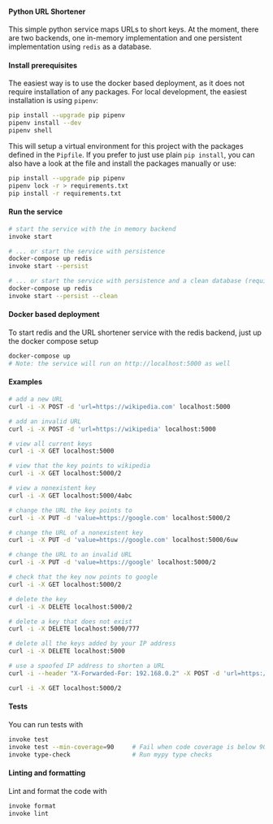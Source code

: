 #### Python URL Shortener

This simple python service maps URLs to short keys. At the moment, there are two backends, one in-memory implementation and one persistent implementation using `redis` as a database.

#### Install prerequisites

The easiest way is to use the docker based deployment, as it does not require installation of any packages.
For local development, the easiest installation is using `pipenv`:

```bash
pip install --upgrade pip pipenv
pipenv install --dev
pipenv shell
```

This will setup a virtual environment for this project with the packages defined in the `Pipfile`. If you prefer to just use plain `pip install`, you can also have a look at the file and install the packages manually or use:

```bash
pip install --upgrade pip pipenv
pipenv lock -r > requirements.txt
pip install -r requirements.txt
```

#### Run the service

```bash
# start the service with the in memory backend
invoke start

# ... or start the service with persistence
docker-compose up redis
invoke start --persist

# ... or start the service with persistence and a clean database (requires redis running)
docker-compose up redis
invoke start --persist --clean
```

#### Docker based deployment

To start redis and the URL shortener service with the redis backend, just up the docker compose setup
```bash
docker-compose up
# Note: the service will run on http://localhost:5000 as well
```

#### Examples

```bash
# add a new URL
curl -i -X POST -d 'url=https://wikipedia.com' localhost:5000

# add an invalid URL
curl -i -X POST -d 'url=https://wikipedia' localhost:5000

# view all current keys
curl -i -X GET localhost:5000

# view that the key points to wikipedia
curl -i -X GET localhost:5000/2

# view a nonexistent key
curl -i -X GET localhost:5000/4abc

# change the URL the key points to
curl -i -X PUT -d 'value=https://google.com' localhost:5000/2

# change the URL of a nonexistent key
curl -i -X PUT -d 'value=https://google.com' localhost:5000/6uw

# change the URL to an invalid URL
curl -i -X PUT -d 'value=https://google' localhost:5000/2

# check that the key now points to google
curl -i -X GET localhost:5000/2

# delete the key
curl -i -X DELETE localhost:5000/2

# delete a key that does not exist
curl -i -X DELETE localhost:5000/777

# delete all the keys added by your IP address
curl -i -X DELETE localhost:5000

# use a spoofed IP address to shorten a URL
curl -i --header "X-Forwarded-For: 192.168.0.2" -X POST -d 'url=https://wikipedia.com' localhost:5000

curl -i -X GET localhost:5000/2
```

#### Tests

You can run tests with

```bash
invoke test
invoke test --min-coverage=90     # Fail when code coverage is below 90%
invoke type-check                 # Run mypy type checks
```

#### Linting and formatting

Lint and format the code with

```bash
invoke format
invoke lint
```

